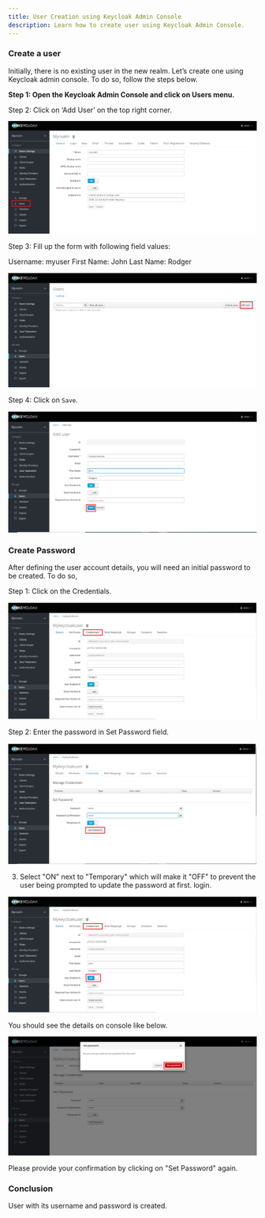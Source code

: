 ```yaml
---
title: User Creation using Keycloak Admin Console
description: Learn how to create user using Keycloak Admin Console.
---
```



### Create a user

Initially, there is no existing user in the new realm. Let’s create one using Keycloak admin console. To do so, follow the steps below.  


**Step 1: Open the Keycloak Admin Console and click on Users menu.**

Step 2: Click on ‘Add User’ on the top right corner.

 ![](_images/users-option.png)

Step 3: Fill up the form with following field values:

   Username: myuser
   First Name: John
   Last Name: Rodger


 ![](_images/add-user.png)
 

Step 4: Click on `Save`.

 ![](_images/add-user-form.png)

### Create Password

After defining the user account details, you will need an initial password to be created. To do so,

Step 1: Click on the Credentials.

 ![](_images/user-creds.png)

Step 2: Enter the password in Set Password field. 

 ![](_images/enter-user-password.png)

3. Select "ON" next to "Temporary" which will make it "OFF" to prevent the user being prompted to update the password at first. login. 

![](_images/ON-option.png)

You should see the details on console like below.

 ![](_images/set-password.png)
 
Please provide your confirmation by clicking on "Set Password" again.

### Conclusion

User with its username and password is created.
